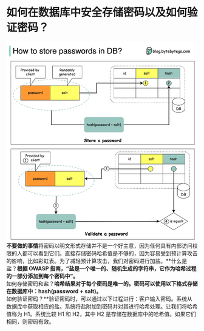 # 如何在数据库中安全存储密码以及如何验证密码？

![](../images/salt.jpg)**不要做的事情**将密码以明文形式存储并不是一个好主意，因为任何具有内部访问权限的人都可以看到它们。直接存储密码哈希值是不够的，因为容易受到预计算攻击的影响，比如彩虹表。为了减轻预计算攻击，我们对密码进行加盐。**什么是盐？**根据 OWASP 指南，“盐是一个唯一的、随机生成的字符串，它作为哈希过程的一部分添加到每个密码中”。**  
如何存储密码和盐？**哈希结果对于每个密码是唯一的。密码可以使用以下格式存储在数据库中：hash(password + salt)。**  
如何验证密码？**验证密码时，可以通过以下过程进行：客户输入密码。系统从数据库中获取相应的盐。系统将盐附加到密码并对其进行哈希处理。让我们将哈希值称为 H1。系统比较 H1 和 H2，其中 H2 是存储在数据库中的哈希值。如果它们相同，则密码有效。